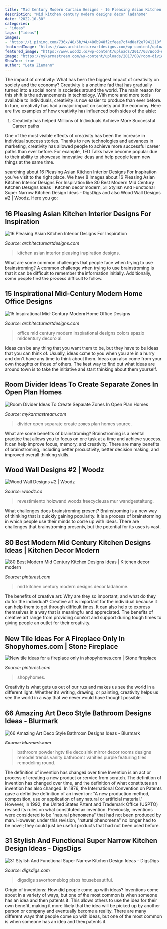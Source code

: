 ```yaml
---
title: "Mid Century Modern Curtain Designs - 16 Pleasing Asian Kitchen Interior Designs For Inspiration"
description: "Mid kitchen century modern designs decor ladahome"
date: "2022-10-30"
categories:
- "ideas"
tags: ["ideas"]
images:
- "https://i.pinimg.com/736x/48/6b/94/486b948f2cfeee7cf4d8af2e7941218f.jpg"
featuredImage: "https://www.architectureartdesigns.com/wp-content/uploads/2016/03/16-Pleasing-Asian-Kitchen-Interior-Designs-For-Inspiration-2.jpg"
featured_image: "https://www.woodz.co/wp-content/uploads/2017/03/Wood-wall-2-WOODZ-2.jpg"
image: "https://mykarmastream.com/wp-content/uploads/2017/08/room-divider-2.jpg"
ShowToc: true
author: "Leta Ziemann"
---
```



The impact of creativity: What has been the biggest impact of creativity on society and the economy?
Creativity is a onetime fad that has gradually turned into a social norm in societies around the world. The main reason for this shift is the advancements in technology. With more and more tools available to individuals, creativity is now easier to produce than ever before. In turn, creativity has had a major impact on society and the economy. Here are five examples of how creativity has influenced both sides of the aisle:
1) Creativity has helped Millions of Individuals Achieve More Successful Career paths

One of the most visible effects of creativity has been the increase in individual success stories. Thanks to new technologies and advances in marketing, creativity has allowed people to achieve more successful career paths than ever before. For example, TED Talks have become popular due to their ability to showcase innovative ideas and help people learn new things at the same time.

	

		
searching about 16 Pleasing Asian Kitchen Interior Designs For Inspiration you've visit to the right place. We have 8 Images about 16 Pleasing Asian Kitchen Interior Designs For Inspiration like 80 Best Modern Mid Century Kitchen Designs Ideas | Kitchen decor modern, 31 Stylish And Functional Super Narrow Kitchen Design Ideas - DigsDigs and also Wood Wall Designs #2 | Woodz. Here you go:
		
    
## 16 Pleasing Asian Kitchen Interior Designs For Inspiration

<img loading=lazy src="https://www.architectureartdesigns.com/wp-content/uploads/2016/03/16-Pleasing-Asian-Kitchen-Interior-Designs-For-Inspiration-2.jpg" onerror="this.onerror=null;this.src='https://tse4.mm.bing.net/th?id=OIP.ASOzD3PS45C_CBupxdsr-QAAAA&amp;pid=15.1';" alt="16 Pleasing Asian Kitchen Interior Designs For Inspiration">

_Source: architectureartdesigns.com_

>kitchen asian interior pleasing inspiration designs. 

	

What are some common challenges that people face when trying to use brainstroming?
A common challenge when trying to use brainstroming is that it can be difficult to remember the information initially. Additionally, some people find the process difficult to follow.

    
## 15 Inspirational Mid-Century Modern Home Office Designs

<img loading=lazy src="https://www.architectureartdesigns.com/wp-content/uploads/2017/01/15-Inspirational-Mid-Century-Modern-Home-Office-Designs-8-630x780.jpg" onerror="this.onerror=null;this.src='https://tse4.mm.bing.net/th?id=OIP.tr0AkFhhAEddawzf-P4RogHaJK&amp;pid=15.1';" alt="15 Inspirational Mid-Century Modern Home Office Designs">

_Source: architectureartdesigns.com_

>office mid century modern inspirational designs colors spazio midcentury decoro al. 

	

Ideas can be any thing that you want them to be, but they have to be ideas that you can think of. Usually, ideas come to you when you are in a hurry and don't have any time to think about them. Ideas can also come from your own thoughts or those of others. The best way to find out what ideas are around town is to take the initiative and start thinking about them yourself.

    
## Room Divider Ideas To Create Separate Zones In Open Plan Homes

<img loading=lazy src="https://mykarmastream.com/wp-content/uploads/2017/08/room-divider-2.jpg" onerror="this.onerror=null;this.src='https://tse4.mm.bing.net/th?id=OIP.PT-CtLM7BdL6YJxyhofpGQHaJe&amp;pid=15.1';" alt="Room Divider Ideas To Create Separate Zones In Open Plan Homes">

_Source: mykarmastream.com_

>divider open separate create zones plan homes source. 

	

What are some benefits of brainstroming?
Brainstroming is a mental practice that allows you to focus on one task at a time and achieve success. It can help improve focus, memory, and creativity. There are many benefits of brainstroming, including better productivity, better decision making, and improved overall thinking skills.

    
## Wood Wall Designs #2 | Woodz

<img loading=lazy src="https://www.woodz.co/wp-content/uploads/2017/03/Wood-wall-2-WOODZ-2.jpg" onerror="this.onerror=null;this.src='https://tse1.mm.bing.net/th?id=OIP.5UtZOht8u-H9BJn-StLMNQHaJ4&amp;pid=15.1';" alt="Wood Wall Designs #2 | Woodz">

_Source: woodz.co_

>revestimiento holzwand woodz freecycleusa mur wandgestaltung. 

	

What challenges does brainstroming present?
Brainstroming is a new way of thinking that is quickly gaining popularity. It is a process of brainstorming in which people use their minds to come up with ideas. There are challenges that brainstroming presents, but the potential for its uses is vast.

    
## 80 Best Modern Mid Century Kitchen Designs Ideas | Kitchen Decor Modern

<img loading=lazy src="https://i.pinimg.com/736x/b6/8e/bf/b68ebfb36b5d2ffea4737a11a83443fb.jpg" onerror="this.onerror=null;this.src='https://tse4.mm.bing.net/th?id=OIP.IxoJaFTZo0XqlC8RzX0YoQHaJ3&amp;pid=15.1';" alt="80 Best Modern Mid Century Kitchen Designs Ideas | Kitchen decor modern">

_Source: pinterest.com_

>mid kitchen century modern designs decor ladahome. 

	

The benefits of creative art: Why are they so important, and what do they do for the individual?
Creative art is important for the individual because it can help them to get through difficult times. It can also help to express themselves in a way that is meaningful and appreciated. The benefits of creative art range from providing comfort and support during tough times to giving people an outlet for their creativity.

    
## New Tile Ideas For A Fireplace Only In Shopyhomes.com | Stone Fireplace

<img loading=lazy src="https://i.pinimg.com/736x/48/6b/94/486b948f2cfeee7cf4d8af2e7941218f.jpg" onerror="this.onerror=null;this.src='https://tse4.mm.bing.net/th?id=OIP.zFqr2vCRA8LrjLHrlX1exAHaLK&amp;pid=15.1';" alt="New tile ideas for a fireplace only in shopyhomes.com | Stone fireplace">

_Source: pinterest.com_

>shopyhomes. 

	

Creativity is what gets us out of our ruts and makes us see the world in a different light. Whether it’s writing, drawing, or painting, creativity helps us see the world in a way that we never would have thought possible.

    
## 66 Amazing Art Deco Style Bathroom Designs Ideas - Blurmark

<img loading=lazy src="http://www.blurmark.com/wp-content/uploads/2017/01/Powder-Room-Featuring-a-Black-Tile-Wall-Art-Deco-Style-Bathroom-Design.jpg" onerror="this.onerror=null;this.src='https://tse4.mm.bing.net/th?id=OIP.5ujKASt5w3naZ4Dd9T8uvwHaLH&amp;pid=15.1';" alt="66 Amazing Art Deco Style Bathroom Designs Ideas - Blurmark">

_Source: blurmark.com_

>bathroom powder hgtv tile deco sink mirror decor rooms designs remodel trends vanity bathrooms vanities purple featuring tiles remodeling round. 

	

The definition of invention has changed over time
Invention is an act or process of creating a new product or service from scratch. The definition of invention has changed over time, and the definition of what constitutes an invention has also changed.  In 1876, the International Convention on Patents gave a definitive definition of an invention: "A new production method, composition, use or application of any natural or artificial material." 
However, in 1992, the United States Patent and Trademark Office (USPTO) revised its rules on what constituted an invention. Previously, inventions were considered to be "natural phenomena" that had not been produced by man. However, under this revision, "natural phenomena" no longer had to be novel; they could just be useful products that had not been used before.

    
## 31 Stylish And Functional Super Narrow Kitchen Design Ideas - DigsDigs

<img loading=lazy src="https://www.digsdigs.com/photos/stylish-and-functional-narrow-kitchen-design-ideas-5-554x749.jpg" onerror="this.onerror=null;this.src='https://tse2.mm.bing.net/th?id=OIP.efm0B4u1u1NOXIUQPnImbAHaKA&amp;pid=15.1';" alt="31 Stylish And Functional Super Narrow Kitchen Design Ideas - DigsDigs">

_Source: digsdigs.com_

>digsdigs savorhomeblog pisos housebeautiful. 

	

Origin of inventions: How did people come up with ideas?
Inventions come about in a variety of ways, but one of the most common is when someone has an idea and then patents it. This allows others to use the idea for their own benefit, making it more likely that the idea will be picked up by another person or company and eventually become a reality. There are many different ways that people come up with ideas, but one of the most common is when someone has an idea and then patents it.


